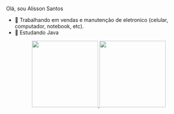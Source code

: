 Olá, sou Alisson Santos

- 🔭 Trabalhando em vendas e manutenção de eletronico (celular, computador, notebook, etc).
- 🌱 Estudando Java

<div align="center">
  <a href="https://github.com/Alisson-Santos">
  <img height="180em" src="https://github-readme-stats.vercel.app/api?username=Alisson-Santos&show_icons=true&theme=dark&include_all_commits=true&count_private=true"/>
  <img height="180em" src="https://github-readme-stats.vercel.app/api/top-langs/?username=rafaballerini&layout=compact&langs_count=7&theme=dark"/>
</div>
